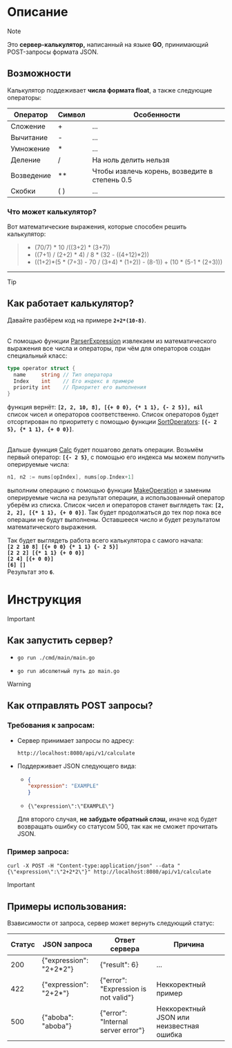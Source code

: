 # **Описание**
>[!NOTE]
>Это **сервер-калькулятор,** написанный на языке **GO**, принимающий POST-запросы формата JSON.
>
>## **Возможности**
>Калькулятор поддеживает **числа формата float**, а также следующие операторы:
>
> | Оператор | Символ | Особенности |
> | -------- | ------ | -------- |
> | Сложение | + | ... |
> | Вычитание | - | ... |
> | Умножение | * | ... |
> | Деление | / | На ноль делить нельзя |
> | Возведение | ** | Чтобы извлечь корень, возведите в степень 0.5 |
> | Скобки | ( ) | ... |
> ### **Что может калькулятор?**
> Вот математические выражения, которые способен решить калькулятор:
>> + (70/7) * 10 /((3+2) * (3+7))
>> + ((7+1) / (2+2) * 4) / 8 * (32 - ((4+12)*2))
>> + ((1+2)*(5 * (7+3) - 70 / (3+4) * (1+2)) - (8-1)) + (10 * (5-1 * (2+3)))
___
>[!TIP]
>## **Как работает калькулятор?**
>Давайте разбёрем код на примере **`2+2*(10-8)`**.
>
>\
>С помощью функции [ParserExpression](Calculator_Golang/pkg/parser.go) извлекаем из математического выражения все числа и операторы, при чём для операторов создан специальный класс:
>```go
>type operator struct {
>	name     string // Тип оператора
>	Index    int    // Его индекс в примере
>	priority int    // Приоритет его выполнения
>}
>```
> функция вернёт: **`[2, 2, 10, 8], [{+ 0 0}, {* 1 1}, {- 2 5}], nil`** список чисел и операторов соответственно. Список операторов будет отсортирован по приоритету с помощью функции [SortOperators](Calculator_Golang/pkg/operator.go): **`[{- 2 5}, {* 1 1}, {+ 0 0}]`**.
>
>\
> Дальше функция [Calc](Calculator_Golang/calc/calc.go) будет пошагово делать операции. Возьмём первый оператор: **`[{- 2 5}`**, с помощью его индекса мы можем получить оперируемые числа:
>```go
>n1, n2 := nums[opIndex], nums[op.Index+1]
>```
>выполним операцию с помощью функции [MakeOperation](Calculator_Golang/pkg/operator.go) и заменим оперируемые числа на результат операции, а использованный оператор уберём из списка. Список чисел и операторов станет выглядеть так: **`[2, 2, 2], [{* 1 1}, {+ 0 0}]`**. Так будет продолжаться до тех пор пока все операции не будут выполнены. Оставшееся число и будет результатом математического выражения.
>
>Так будет выглядеть работа всего калькулятора с самого начала:\
>**`[2 2 10 8] [{+ 0 0} {* 1 1} {- 2 5}]`**\
>**`[2 2 2] [{* 1 1} {+ 0 0}]`**\
>**`[2 4] [{+ 0 0}]`**\
>**`[6] []`**\
>Результат это **`6`**.

# **Инструкция**
>[!IMPORTANT]
>## **Как запустить сервер?**
> + ```shell
>   go run ./cmd/main/main.go
>   ```
> + ```shell
>   go run абсолютный путь до main.go
>   ```
   
> [!WARNING]
>## **Как отправлять POST запросы?**
>### **Требования к запросам:**
>+ Сервер принимает запросы по адресу:
>   ```shell
>   http://localhost:8080/api/v1/calculate
>   ```
>+ Поддерживает JSON следующего вида:
>   + ```json
>     {
>     "expression": "EXAMPLE"    
>     }
>     ```
>   + ```shell
>     {\"expression\":\"EXAMPLE\"}
>     ```
>   Для второго случая, **не забудьте обратный слэш,** иначе код будет возвращать ошибку со статусом 500, так как не сможет прочитать JSON. 
>   
>### **Пример запроса:**
>```shell
>curl -X POST -H "Content-type:application/json" --data "{\"expression\":\"2+2*2\"}" http://localhost:8080/api/v1/calculate
>```

>[!IMPORTANT]
>## **Примеры использования:**
> Взависимости от запроса, сервер может вернуть следующий статус:
>
> | Статус | JSON запроса | Ответ сервера | Причина |
> | ---- | --------- | ------ | ------ |
> | 200 | {\"expression": "2+2*2"\} | {"result": 6} | ... |
> | 422 | {\"expression": "2+2*"\} | {"error": "Expression is not valid"} | Неккоректный пример
> | 500 | {\"aboba": "aboba"\} | {"error": "Internal server error"} | Неккоректный JSON или неизвестная ошибка

